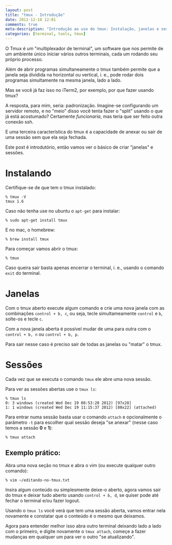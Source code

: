 ```yaml
---
layout: post
title: "tmux - Introdução"
date: 2012-12-18 12:01
comments: true
meta-description: "Introdução ao uso do tmux: Instalação, janelas e sessões"
categories: [terminal, tools, tmux]
---
```


O Tmux é um "multiplexador de terminal", um software que nos permite de um
ambiente único iniciar vários outros terminais, cada um rodando seu próprio
processo.

Além de abrir programas simultaneamente o tmux também permite que a janela seja
dividida na horizontal ou vertical, i. e., pode rodar dois programas
simultamente na mesma janela, lado a lado.

Mas se você já faz isso no iTerm2, por exemplo, por que fazer usando tmux?

A resposta, para mim, seria: padronização. Imagine-se configurando um servidor
remoto, e no "meio" disso você tenta fazer o "split" usando o que já está
acostumado? Certamente *funcionaria*, mas teria que ser feito outra conexão
ssh.

E uma terceira característica do tmux é a capacidade de anexar ou sair de uma
sessão sem que ela seja fechada.

Este post é introdutório, então vamos ver o básico de criar "janelas" e
sessões.

# Instalando

Certifique-se de que tem o tmux instalado:

    % tmux -V
    tmux 1.6

Caso não tenha use no ubuntu o `apt-get` para instalar:

    % sudo apt-get install tmux

E no mac, o homebrew:

    % brew install tmux

Para começar vamos abrir o tmux:

    % tmux

Caso queira sair basta apenas encerrar o terminal, i. e., usando o comando
`exit` do terminal.

# Janelas

Com o tmux aberto execute algum comando e crie uma nova janela com as
combinações `control + b, c`, ou seja, tecle simultameamente `control` e
`b`, solte-os e tecle `c`.

Com a nova janela aberta é possível mudar de uma para outra com o
`control + b, n` ou `control + b, p`.

Para sair nesse caso é preciso sair de todas as janelas ou "matar" o tmux.

# Sessões

Cada vez que se executa o comando `tmux` ele abre uma nova sessão.

Para ver as sessões abertas use o `tmux ls`:

    % tmux ls
    0: 3 windows (created Wed Dec 19 08:53:28 2012) [97x28]
    1: 1 windows (created Wed Dec 19 11:15:37 2012) [80x22] (attached)

Para entrar numa sessão basta usar o comando `attach` e opcionalmente o
parâmetro `-t` para escolher qual sessão deseja "se anexar" (nesse caso temos
a sessão **0** e **1**):

    % tmux attach

## Exemplo prático:

Abra uma nova seção no tmux e abra o vim (ou execute qualquer outro comando):

    % vim ~/editando-no-tmux.txt

Insira algum conteúdo ou simplesmente deixe-o aberto, agora vamos sair do tmux
e deixar tudo aberto usando `control + b, d`, se quiser pode até fechar o
terminal e/ou fazer logout.

Usando o `tmux ls` você verá que tem uma sessão aberta, vamos entrar nela
novamente e constatar que o conteúdo é o mesmo que deixamos.

Agora para entender melhor isso abra outro terminal deixando lado a lado com o
primeiro, e digite novamente o `tmux attach`, começe a fazer mudanças em
qualquer um para ver o outro "se atualizando".
